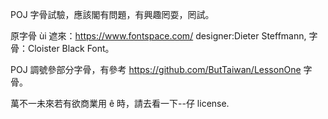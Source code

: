 POJ 字骨試驗，應該閣有問題，有興趣罔耍，罔試。

原字骨 ùi 遮來：https://www.fontspace.com/ designer:Dieter Steffmann, 字骨：Cloister Black Font。

POJ 調號參部分字骨，有參考 https://github.com/ButTaiwan/LessonOne 字骨。

萬不一未來若有欲商業用 ê 時，請去看一下--仔 license.
